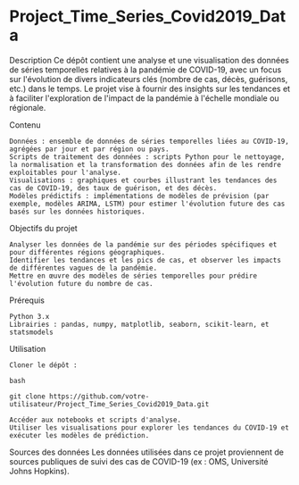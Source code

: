 # Project_Time_Series_Covid2019_Data

Description
Ce dépôt contient une analyse et une visualisation des données de séries temporelles relatives à la pandémie de COVID-19, avec un focus sur l'évolution de divers indicateurs clés (nombre de cas, décès, guérisons, etc.) dans le temps. Le projet vise à fournir des insights sur les tendances et à faciliter l'exploration de l'impact de la pandémie à l'échelle mondiale ou régionale.

Contenu

    Données : ensemble de données de séries temporelles liées au COVID-19, agrégées par jour et par région ou pays.
    Scripts de traitement des données : scripts Python pour le nettoyage, la normalisation et la transformation des données afin de les rendre exploitables pour l'analyse.
    Visualisations : graphiques et courbes illustrant les tendances des cas de COVID-19, des taux de guérison, et des décès.
    Modèles prédictifs : implémentations de modèles de prévision (par exemple, modèles ARIMA, LSTM) pour estimer l'évolution future des cas basés sur les données historiques.

Objectifs du projet

    Analyser les données de la pandémie sur des périodes spécifiques et pour différentes régions géographiques.
    Identifier les tendances et les pics de cas, et observer les impacts de différentes vagues de la pandémie.
    Mettre en œuvre des modèles de séries temporelles pour prédire l'évolution future du nombre de cas.

Prérequis

    Python 3.x
    Librairies : pandas, numpy, matplotlib, seaborn, scikit-learn, et statsmodels

Utilisation

    Cloner le dépôt :

    bash

    git clone https://github.com/votre-utilisateur/Project_Time_Series_Covid2019_Data.git

    Accéder aux notebooks et scripts d'analyse.
    Utiliser les visualisations pour explorer les tendances du COVID-19 et exécuter les modèles de prédiction.

Sources des données
Les données utilisées dans ce projet proviennent de sources publiques de suivi des cas de COVID-19 (ex : OMS, Université Johns Hopkins).
